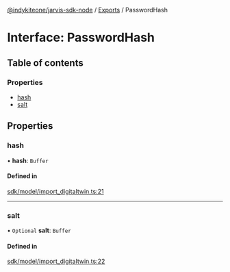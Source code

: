 [@indykiteone/jarvis-sdk-node](../README.md) / [Exports](../modules.md) / PasswordHash

# Interface: PasswordHash

## Table of contents

### Properties

- [hash](PasswordHash.md#hash)
- [salt](PasswordHash.md#salt)

## Properties

### hash

• **hash**: `Buffer`

#### Defined in

[sdk/model/import_digitaltwin.ts:21](https://github.com/indykite/jarvis-sdk-node/blob/438b790/jarvis_sdk_node/src/sdk/model/import_digitaltwin.ts#L21)

___

### salt

• `Optional` **salt**: `Buffer`

#### Defined in

[sdk/model/import_digitaltwin.ts:22](https://github.com/indykite/jarvis-sdk-node/blob/438b790/jarvis_sdk_node/src/sdk/model/import_digitaltwin.ts#L22)
